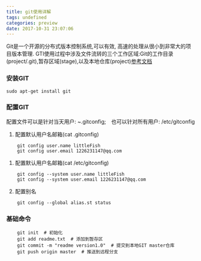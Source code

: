 ```yaml
---
title: git使用详解
tags: undefined
categories: preview
date: 2017-10-31 23:07:06
---
```


Git是一个开源的分布式版本控制系统,可以有效, 高速的处理从很小到非常大的项目版本管理. GTI使用过程中涉及文件流转的三个工作区域:Git的工作目录(project/.git),暂存区域(stage),以及本地仓库(project)[参考文档](https://git-scm.com/book/zh/v1/起步-Git-基础)

###  安装GIT
    sudo apt-get install git
   
### 配置GIT
配置文件可以是针对当天用户: ~.gitconfig;　也可以针对所有用户: /etc/gitconfig
<!-- more -->

1. 配置默认用户名邮箱(cat .gitconfig)
```
    git config user.name littleFish
    git config user.email 1226231147@qq.com
```
1. 配置默认用户名邮箱(cat /etc/gitconfig)
```
    git config --system user.name littleFish
    git config --system user.email 1226231147@qq.com
```
2. 配置别名
```
    git config --global alias.st status
```

### 基础命令
```
    git init  # 初始化
    git add readme.txt  # 添加到暂存区
    git commit -m "readme version1.0"  # 提交到本地GIT master仓库
    git push origin master  # 推送到远程分支
    
``` 
